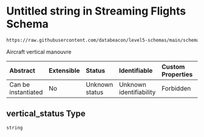 # Untitled string in Streaming Flights Schema

```txt
https://raw.githubusercontent.com/databeacon/level5-schemas/main/schemas/streaming/flights.schema.json#/properties/vertical_status
```

Aircraft vertical manouvre

| Abstract            | Extensible | Status         | Identifiable            | Custom Properties | Additional Properties | Access Restrictions | Defined In                                                                              |
| :------------------ | :--------- | :------------- | :---------------------- | :---------------- | :-------------------- | :------------------ | :-------------------------------------------------------------------------------------- |
| Can be instantiated | No         | Unknown status | Unknown identifiability | Forbidden         | Allowed               | none                | [flights.schema.json\*](../../out/streaming/flights.schema.json "open original schema") |

## vertical\_status Type

`string`
